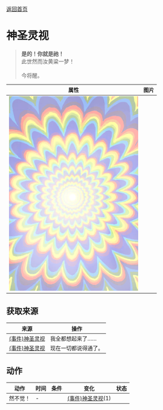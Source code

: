 [返回首页](index.md)  
# 神圣灵视  
> <b>是的！你就是祂！</b><br>此世然而汝黄粱一梦！<br><br>今将醒。  
  
  属性  |   图片   
 ----  |  ----:   
   |  ![](Sprite/God.png)   
  
## 获取来源  
来源  |  操作  
----  |  ----  
[(事件)神圣灵视](Event_GodExperience1d.md)  |  我全都想起来了……  
[(事件)神圣灵视](Event_HuntedExperience1d.md)  |  现在一切都说得通了。  
## 动作  
动作  |  时间  |  条件  |  变化  |  状态  
----  |  ----  |  ----  |  ----  |  ----  
然不觉！  |  -  |    |  [(事件)神圣灵视](Event_GodExperience1f.md)(1)  |    
